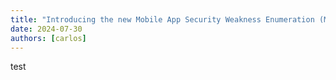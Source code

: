```yaml
---
title: "Introducing the new Mobile App Security Weakness Enumeration (MASWE)"
date: 2024-07-30
authors: [carlos]
---
```


test